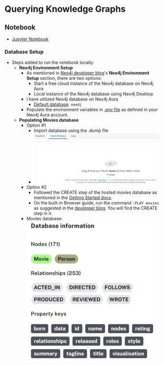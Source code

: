 # Querying Knowledge Graphs

## Notebook

- [Jupyter Notebook](../code/L2-query_with_cypher.ipynb)

### Database Setup

- Steps added to run the notebook locally:
  - **Neo4j Environment Setup**
    - As mentioned in [Neo4j developer blog](https://neo4j.com/developer-blog/knowledge-graph-rag-application/)'s **Neo4j Environment Setup** section, there are two options:
      - Start a free cloud instance of the Neo4j database on Neo4j Aura
      - Local instance of the Neo4j database using Neo4j Desktop
    - I have utilized Neo4j database on Neo4j Aura
      - [Default database](https://neo4j.com/docs/cypher-manual/current/introduction/cypher_neo4j/#built-in-databases): `neo4j`
    - Populate the environment variables in [.env file](../code/.env) as defined in your Neo4j Aura account.
  - **Populating Movies database**
    - Option #1
      - Import database using the .dump file
      - ![Import database from .dump file](../images/2_1.png)
    - Option #2
      - Followed the CREATE step of the hosted movies database as mentioned in the [Getting Started docs](https://neo4j.com/docs/getting-started/appendix/example-data/#_hosted_databases).
      - On the built-in Browser guide, run the command `:PLAY movies` as suggested in the [developer blog](https://neo4j.com/developer-blog/getting-started-with-play-movies/). You will find the CREATE step in it.
    - Movies database: ![Movies database](../images/2_0.png)

